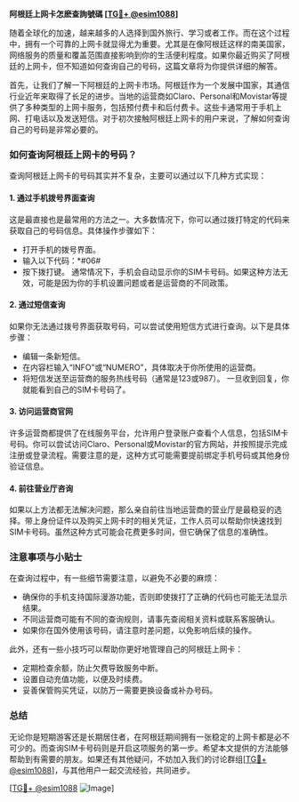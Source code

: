 **阿根廷上网卡怎麽查詢號碼 [[TG💪+ @esim1088](https://t.me/s/esim1088)]**

随着全球化的加速，越来越多的人选择到国外旅行、学习或者工作。而在这个过程中，拥有一个可靠的上网卡就显得尤为重要。尤其是在像阿根廷这样的南美国家，网络服务的质量和覆盖范围直接影响到你的生活便利程度。如果你最近购买了阿根廷的上网卡，但不知道如何查询自己的号码，这篇文章将为你提供详细的解答。

首先，让我们了解一下阿根廷的上网卡市场。阿根廷作为一个发展中国家，其通信行业近年来取得了长足的进步。当地的运营商如Claro、Personal和Movistar等提供了多种类型的上网卡服务，包括预付费卡和后付费卡。这些卡通常用于手机上网、打电话以及发送短信。对于初次接触阿根廷上网卡的用户来说，了解如何查询自己的号码是非常必要的。

### 如何查询阿根廷上网卡的号码？

查询阿根廷上网卡的号码其实并不复杂，主要可以通过以下几种方式实现：

#### 1. **通过手机拨号界面查询**
这是最直接也是最常用的方法之一。大多数情况下，你可以通过拨打特定的代码来获取自己的号码信息。具体操作步骤如下：
- 打开手机的拨号界面。
- 输入以下代码：*#06#
- 按下拨打键。
通常情况下，手机会自动显示你的SIM卡号码。如果这种方法无效，可能是因为你的手机设置问题或者是运营商的不同政策。

#### 2. **通过短信查询**
如果你无法通过拨号界面获取号码，可以尝试使用短信方式进行查询。以下是具体步骤：
- 编辑一条新短信。
- 在内容栏输入“INFO”或“NUMERO”，具体取决于你所使用的运营商。
- 将短信发送至运营商的服务热线号码（通常是123或987）。
一旦收到回复，你就能看到自己的SIM卡号码了。

#### 3. **访问运营商官网**
许多运营商都提供了在线服务平台，允许用户登录账户查看个人信息，包括SIM卡号码。你可以尝试访问Claro、Personal或Movistar的官方网站，并按照提示完成注册或登录流程。需要注意的是，这种方式可能需要提前绑定手机号码或其他身份验证信息。

#### 4. **前往营业厅咨询**
如果以上方法都无法解决问题，那么亲自前往当地运营商的营业厅是最稳妥的选择。带上身份证件以及购买上网卡时的相关凭证，工作人员可以帮助你快速找到SIM卡号码。虽然这种方式可能会花费更多时间，但它确保了信息的准确性。

### 注意事项与小贴士

在查询过程中，有一些细节需要注意，以避免不必要的麻烦：
- 确保你的手机支持国际漫游功能，否则即使拨打了正确的代码也可能无法显示结果。
- 不同运营商可能有不同的查询规则，请事先查阅相关资料或联系客服确认。
- 如果你在国外使用该号码，请注意时差问题，以免影响后续的操作。

此外，还有一些小技巧可以帮助你更好地管理自己的阿根廷上网卡：
- 定期检查余额，防止欠费导致服务中断。
- 设置自动充值功能，以便及时续费。
- 妥善保管购买凭证，以防万一需要更换设备或补办号码。

### 总结

无论你是短期游客还是长期居住者，在阿根廷期间拥有一张稳定的上网卡都是必不可少的。而查询SIM卡号码则是开启这项服务的第一步。希望本文提供的方法能够帮助到有需要的朋友。如果还有其他疑问，不妨加入我们的讨论群组[[TG💪+ @esim1088](https://t.me/s/esim1088)]，与其他用户一起交流经验，共同进步。

[[TG💪+ @esim1088](https://t.me/s/esim1088) ![Image](https://i.postimg.cc/4NQfJmqS/Snipaste-2025-05-13-00-14-12.png)]